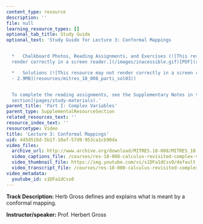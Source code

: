 ```yaml
---
content_type: resource
description: ''
file: null
learning_resource_types: []
optional_tab_title: Study Guide
optional_text: 'Study Guide for Lecture 3: Conformal Mappings


  *   Chalkboard Photos, Reading Assignments, and Exercises (![This resource may not
  render correctly in a screen reader.](/images/inacessible.gif)[PDF](resources/mitres_18_008_parti_lec03))

  *   Solutions (![This resource may not render correctly in a screen reader.](/images/inacessible.gif)[PDF
  - 2.9MB](resources/mitres_18_008_parti_sol03))


  To complete the reading assignments, see the Supplementary Notes in the [Study Materials
  section](pages/study-materials).'
parent_title: 'Part I: Complex Variables'
parent_type: SupplementalResourceSection
related_resources_text: ''
resource_index_text: ''
resourcetype: Video
title: 'Lecture 3: Conformal Mappings'
uid: 445d516d-5b17-10af-57d9-953ca1cb90da
video_files:
  archive_url: http://www.archive.org/download/MITRES.18-008/MITRES_18-008_Part1_lec3_300k.mp4
  video_captions_file: /courses/res-18-008-calculus-revisited-complex-variables-differential-equations-and-linear-algebra-fall-2011/c7ae495c94685dfcb0f4ee6140f44c8d_s1DFa1dCss0.vtt
  video_thumbnail_file: https://img.youtube.com/vi/s1DFa1dCss0/default.jpg
  video_transcript_file: /courses/res-18-008-calculus-revisited-complex-variables-differential-equations-and-linear-algebra-fall-2011/30d87e241d08280a05f03f4ecd47ef7e_s1DFa1dCss0.pdf
video_metadata:
  youtube_id: s1DFa1dCss0
---
```


**Track Description:** Herb Gross defines and explains what is meant by a conformal mapping.

**Instructor/speaker:** Prof. Herbert Gross
